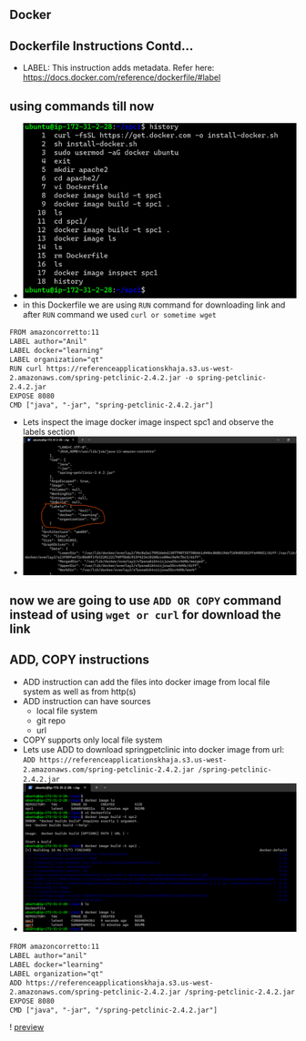 ##                          Docker 

## Dockerfile Instructions Contd…

* LABEL: This instruction adds metadata. Refer here: https://docs.docker.com/reference/dockerfile/#label
## using commands till now 
* ![preview](images/104.png)
* in this Dockerfile we are using `RUN` command for downloading link and after `RUN` command we used `curl or sometime wget`
  
```
FROM amazoncorretto:11
LABEL author="Anil"
LABEL docker="learning"
LABEL organization="qt"
RUN curl https://referenceapplicationskhaja.s3.us-west-2.amazonaws.com/spring-petclinic-2.4.2.jar -o spring-petclinic-2.4.2.jar
EXPOSE 8080
CMD ["java", "-jar", "spring-petclinic-2.4.2.jar"]

```
* Lets inspect the image docker image inspect spc1 and observe the labels section
* ![preview](images/103.png)

## now we are going to use `ADD OR COPY` command instead of using `wget or curl` for download the link 

## ADD, COPY instructions

* ADD instruction can add the files into docker image from local file system as well as from http(s)
* ADD instruction can have sources 
    * local file system
    * git repo
    * url 
* COPY supports only local file system
* Lets use ADD to download springpetclinic into docker image from url: `ADD https://referenceapplicationskhaja.s3.us-west-2.amazonaws.com/spring-petclinic-2.4.2.jar /spring-petclinic-2.4.2.jar`
* ![preview](images/105.png)

```
FROM amazoncorretto:11
LABEL author="anil"
LABEL docker="learning"
LABEL organization="qt"
ADD https://referenceapplicationskhaja.s3.us-west-2.amazonaws.com/spring-petclinic-2.4.2.jar /spring-petclinic-2.4.2.jar
EXPOSE 8080
CMD ["java", "-jar", "/spring-petclinic-2.4.2.jar"] 

```
! [preview](images/106.png)
